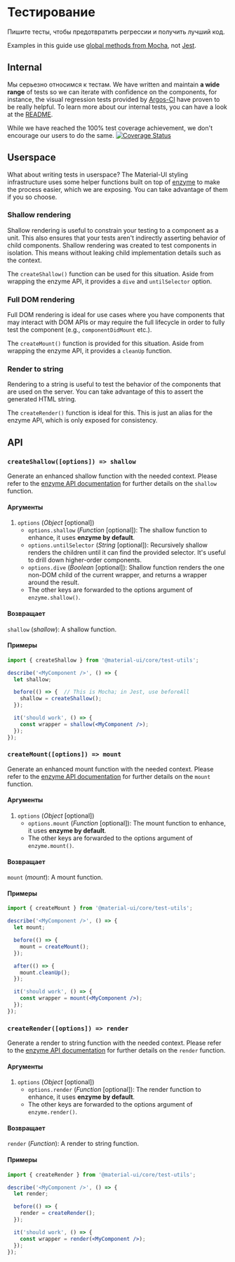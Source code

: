 # Тестирование

<p class="description">Пишите тесты, чтобы предотвратить регрессии и получить лучший код.</p>

Examples in this guide use [global methods from Mocha](https://mochajs.org/api/global.html), not [Jest](https://jestjs.io/docs/en/api).

## Internal

Мы серьезно относимся к тестам. We have written and maintain **a wide range** of tests so we can iterate with confidence on the components, for instance, the visual regression tests provided by [Argos-CI](https://www.argos-ci.com/mui-org/material-ui) have proven to be really helpful. To learn more about our internal tests, you can have a look at the [README](https://github.com/mui-org/material-ui/blob/next/test/README.md).

While we have reached the 100% test coverage achievement, we don't encourage our users to do the same. [![Coverage Status](https://img.shields.io/codecov/c/github/mui-org/material-ui/next.svg)](https://codecov.io/gh/mui-org/material-ui/branch/next)

## Userspace

What about writing tests in userspace? The Material-UI styling infrastructure uses some helper functions built on top of [enzyme](https://github.com/airbnb/enzyme) to make the process easier, which we are exposing. You can take advantage of them if you so choose.

### Shallow rendering

Shallow rendering is useful to constrain your testing to a component as a unit. This also ensures that your tests aren't indirectly asserting behavior of child components. Shallow rendering was created to test components in isolation. This means without leaking child implementation details such as the context.

The `createShallow()` function can be used for this situation. Aside from wrapping the enzyme API, it provides a `dive` and `untilSelector` option.

### Full DOM rendering

Full DOM rendering is ideal for use cases where you have components that may interact with DOM APIs or may require the full lifecycle in order to fully test the component (e.g., `componentDidMount` etc.).

The `createMount()` function is provided for this situation. Aside from wrapping the enzyme API, it provides a `cleanUp` function.

### Render to string

Rendering to a string is useful to test the behavior of the components that are used on the server. You can take advantage of this to assert the generated HTML string.

The `createRender()` function is ideal for this. This is just an alias for the enzyme API, which is only exposed for consistency.

## API

### `createShallow([options]) => shallow`

Generate an enhanced shallow function with the needed context. Please refer to the [enzyme API documentation](https://airbnb.io/enzyme/docs/api/shallow.html) for further details on the `shallow` function.

#### Аргументы

1. `options` (*Object* [optional]) 
    - `options.shallow` (*Function* [optional]): The shallow function to enhance, it uses **enzyme by default**.
    - `options.untilSelector` (*String* [optional]): Recursively shallow renders the children until it can find the provided selector. It's useful to drill down higher-order components.
    - `options.dive` (*Boolean* [optional]): Shallow function renders the one non-DOM child of the current wrapper, and returns a wrapper around the result.
    - The other keys are forwarded to the options argument of `enzyme.shallow()`.

#### Возвращает

`shallow` (*shallow*): A shallow function.

#### Примеры

```jsx
import { createShallow } from '@material-ui/core/test-utils';

describe('<MyComponent />', () => {
  let shallow;

  before(() => {  // This is Mocha; in Jest, use beforeAll
    shallow = createShallow();
  });

  it('should work', () => {
    const wrapper = shallow(<MyComponent />);
  });
});
```

### `createMount([options]) => mount`

Generate an enhanced mount function with the needed context. Please refer to the [enzyme API documentation](https://airbnb.io/enzyme/docs/api/mount.html) for further details on the `mount` function.

#### Аргументы

1. `options` (*Object* [optional]) 
    - `options.mount` (*Function* [optional]): The mount function to enhance, it uses **enzyme by default**.
    - The other keys are forwarded to the options argument of `enzyme.mount()`.

#### Возвращает

`mount` (*mount*): A mount function.

#### Примеры

```jsx
import { createMount } from '@material-ui/core/test-utils';

describe('<MyComponent />', () => {
  let mount;

  before(() => {
    mount = createMount();
  });

  after(() => {
    mount.cleanUp();
  });

  it('should work', () => {
    const wrapper = mount(<MyComponent />);
  });
});
```

### `createRender([options]) => render`

Generate a render to string function with the needed context. Please refer to the [enzyme API documentation](https://airbnb.io/enzyme/docs/api/render.html) for further details on the `render` function.

#### Аргументы

1. `options` (*Object* [optional]) 
    - `options.render` (*Function* [optional]): The render function to enhance, it uses **enzyme by default**.
    - The other keys are forwarded to the options argument of `enzyme.render()`.

#### Возвращает

`render` (*Function*): A render to string function.

#### Примеры

```jsx
import { createRender } from '@material-ui/core/test-utils';

describe('<MyComponent />', () => {
  let render;

  before(() => {
    render = createRender();
  });

  it('should work', () => {
    const wrapper = render(<MyComponent />);
  });
});
```